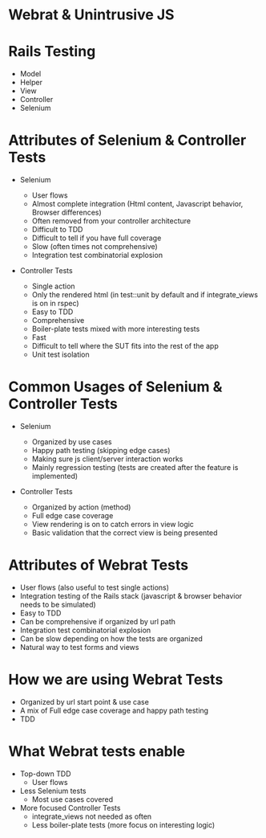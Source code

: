 # Webrat & Unintrusive JS #

# Rails Testing #

* Model
* Helper
* View
* Controller
* Selenium

# Attributes of Selenium & Controller Tests #

* Selenium

  * User flows
  * Almost complete integration (Html content, Javascript behavior, Browser differences)
  * Often removed from your controller architecture
  * Difficult to TDD
  * Difficult to tell if you have full coverage
  * Slow (often times not comprehensive)
  * Integration test combinatorial explosion

* Controller Tests

  * Single action
  * Only the rendered html (in test::unit by default and if integrate_views is on in rspec)
  * Easy to TDD
  * Comprehensive
  * Boiler-plate tests mixed with more interesting tests
  * Fast
  * Difficult to tell where the SUT fits into the rest of the app
  * Unit test isolation

# Common Usages of Selenium & Controller Tests #

* Selenium

  * Organized by use cases
  * Happy path testing (skipping edge cases)
  * Making sure js client/server interaction works
  * Mainly regression testing (tests are created after the feature is implemented)

* Controller Tests

  * Organized by action (method)
  * Full edge case coverage
  * View rendering is on to catch errors in view logic
  * Basic validation that the correct view is being presented

# Attributes of Webrat Tests #

* User flows (also useful to test single actions)
* Integration testing of the Rails stack (javascript & browser behavior needs to be simulated)
* Easy to TDD
* Can be comprehensive if organized by url path
* Integration test combinatorial explosion
* Can be slow depending on how the tests are organized
* Natural way to test forms and views

# How we are using Webrat Tests #

* Organized by url start point & use case
* A mix of Full edge case coverage and happy path testing
* TDD

# What Webrat tests enable #

* Top-down TDD
  * User flows
* Less Selenium tests
  * Most use cases covered
* More focused Controller Tests
  * integrate_views not needed as often
  * Less boiler-plate tests (more focus on interesting logic)
